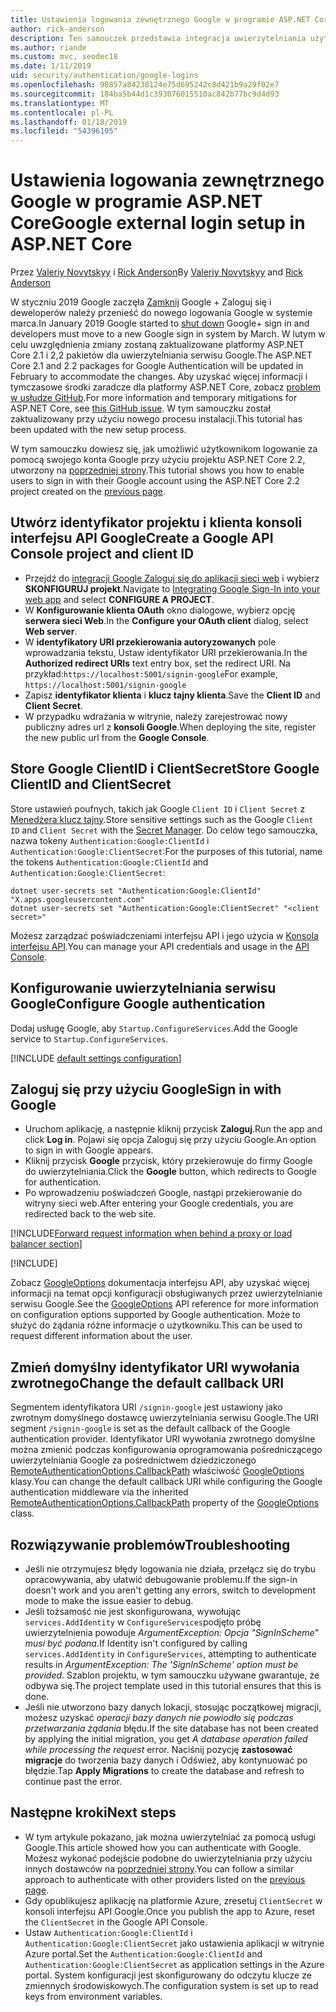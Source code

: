 ```yaml
---
title: Ustawienia logowania zewnętrznego Google w programie ASP.NET Core
author: rick-anderson
description: Ten samouczek przedstawia integracja uwierzytelniania użytkownika konta Google do istniejącej aplikacji platformy ASP.NET Core.
ms.author: riande
ms.custom: mvc, seodec18
ms.date: 1/11/2019
uid: security/authentication/google-logins
ms.openlocfilehash: 98857a84238124e75d695242c8d421b9a29f02e7
ms.sourcegitcommit: 184ba5b44d1c393076015510ac842b77bc9d4d93
ms.translationtype: MT
ms.contentlocale: pl-PL
ms.lasthandoff: 01/18/2019
ms.locfileid: "54396105"
---
```

# <a name="google-external-login-setup-in-aspnet-core"></a><span data-ttu-id="c206c-103">Ustawienia logowania zewnętrznego Google w programie ASP.NET Core</span><span class="sxs-lookup"><span data-stu-id="c206c-103">Google external login setup in ASP.NET Core</span></span>

<span data-ttu-id="c206c-104">Przez [Valeriy Novytskyy](https://github.com/01binary) i [Rick Anderson](https://twitter.com/RickAndMSFT)</span><span class="sxs-lookup"><span data-stu-id="c206c-104">By [Valeriy Novytskyy](https://github.com/01binary) and [Rick Anderson](https://twitter.com/RickAndMSFT)</span></span>

<span data-ttu-id="c206c-105">W styczniu 2019 Google zaczęła [Zamknij](https://developers.google.com/+/api-shutdown) Google + Zaloguj się i deweloperów należy przenieść do nowego logowania Google w systemie marca.</span><span class="sxs-lookup"><span data-stu-id="c206c-105">In January 2019 Google started to [shut down](https://developers.google.com/+/api-shutdown) Google+ sign in and developers must move to a new Google sign in system by March.</span></span> <span data-ttu-id="c206c-106">W lutym w celu uwzględnienia zmiany zostaną zaktualizowane platformy ASP.NET Core 2.1 i 2,2 pakietów dla uwierzytelniania serwisu Google.</span><span class="sxs-lookup"><span data-stu-id="c206c-106">The ASP.NET Core 2.1 and 2.2 packages for Google Authentication will be updated in February to accommodate the changes.</span></span> <span data-ttu-id="c206c-107">Aby uzyskać więcej informacji i tymczasowe środki zaradcze dla platformy ASP.NET Core, zobacz [problem w usłudze GitHub](https://github.com/aspnet/AspNetCore/issues/6486).</span><span class="sxs-lookup"><span data-stu-id="c206c-107">For more information and temporary mitigations for ASP.NET Core, see [this GitHub issue](https://github.com/aspnet/AspNetCore/issues/6486).</span></span> <span data-ttu-id="c206c-108">W tym samouczku został zaktualizowany przy użyciu nowego procesu instalacji.</span><span class="sxs-lookup"><span data-stu-id="c206c-108">This tutorial has been updated with the new setup process.</span></span>

<span data-ttu-id="c206c-109">W tym samouczku dowiesz się, jak umożliwić użytkownikom logowanie za pomocą swojego konta Google przy użyciu projektu ASP.NET Core 2.2, utworzony na [poprzedniej strony](xref:security/authentication/social/index).</span><span class="sxs-lookup"><span data-stu-id="c206c-109">This tutorial shows you how to enable users to sign in with their Google account using the ASP.NET Core 2.2 project created on the [previous page](xref:security/authentication/social/index).</span></span>

## <a name="create-a-google-api-console-project-and-client-id"></a><span data-ttu-id="c206c-110">Utwórz identyfikator projektu i klienta konsoli interfejsu API Google</span><span class="sxs-lookup"><span data-stu-id="c206c-110">Create a Google API Console project and client ID</span></span>

* <span data-ttu-id="c206c-111">Przejdź do [integracji Google Zaloguj się do aplikacji sieci web](https://developers.google.com/identity/sign-in/web/devconsole-project) i wybierz **SKONFIGURUJ projekt**.</span><span class="sxs-lookup"><span data-stu-id="c206c-111">Navigate to [Integrating Google Sign-In into your web app](https://developers.google.com/identity/sign-in/web/devconsole-project) and select **CONFIGURE A PROJECT**.</span></span>
* <span data-ttu-id="c206c-112">W **Konfigurowanie klienta OAuth** okno dialogowe, wybierz opcję **serwera sieci Web**.</span><span class="sxs-lookup"><span data-stu-id="c206c-112">In the **Configure your OAuth client** dialog, select **Web server**.</span></span>
* <span data-ttu-id="c206c-113">W **identyfikatory URI przekierowania autoryzowanych** pole wprowadzania tekstu, Ustaw identyfikator URI przekierowania.</span><span class="sxs-lookup"><span data-stu-id="c206c-113">In the **Authorized redirect URIs** text entry box, set the redirect URI.</span></span> <span data-ttu-id="c206c-114">Na przykład:`https://localhost:5001/signin-google`</span><span class="sxs-lookup"><span data-stu-id="c206c-114">For example, `https://localhost:5001/signin-google`</span></span>
* <span data-ttu-id="c206c-115">Zapisz **identyfikator klienta** i **klucz tajny klienta**.</span><span class="sxs-lookup"><span data-stu-id="c206c-115">Save the **Client ID** and **Client Secret**.</span></span>
* <span data-ttu-id="c206c-116">W przypadku wdrażania w witrynie, należy zarejestrować nowy publiczny adres url z **konsoli Google**.</span><span class="sxs-lookup"><span data-stu-id="c206c-116">When deploying the site, register the new public url from the **Google Console**.</span></span>

## <a name="store-google-clientid-and-clientsecret"></a><span data-ttu-id="c206c-117">Store Google ClientID i ClientSecret</span><span class="sxs-lookup"><span data-stu-id="c206c-117">Store Google ClientID and ClientSecret</span></span>

<span data-ttu-id="c206c-118">Store ustawień poufnych, takich jak Google `Client ID` i `Client Secret` z [Menedżera klucz tajny](xref:security/app-secrets).</span><span class="sxs-lookup"><span data-stu-id="c206c-118">Store sensitive settings such as the Google `Client ID` and `Client Secret` with the [Secret Manager](xref:security/app-secrets).</span></span> <span data-ttu-id="c206c-119">Do celów tego samouczka, nazwa tokeny `Authentication:Google:ClientId` i `Authentication:Google:ClientSecret`:</span><span class="sxs-lookup"><span data-stu-id="c206c-119">For the purposes of this tutorial, name the tokens `Authentication:Google:ClientId` and `Authentication:Google:ClientSecret`:</span></span>

```console
dotnet user-secrets set "Authentication:Google:ClientId" "X.apps.googleusercontent.com"
dotnet user-secrets set "Authentication:Google:ClientSecret" "<client secret>"
```

<span data-ttu-id="c206c-120">Możesz zarządzać poświadczeniami interfejsu API i jego użycia w [Konsola interfejsu API](https://console.developers.google.com/apis/dashboard).</span><span class="sxs-lookup"><span data-stu-id="c206c-120">You can manage your API credentials and usage in the [API Console](https://console.developers.google.com/apis/dashboard).</span></span>

## <a name="configure-google-authentication"></a><span data-ttu-id="c206c-121">Konfigurowanie uwierzytelniania serwisu Google</span><span class="sxs-lookup"><span data-stu-id="c206c-121">Configure Google authentication</span></span>

<span data-ttu-id="c206c-122">Dodaj usługę Google, aby `Startup.ConfigureServices`.</span><span class="sxs-lookup"><span data-stu-id="c206c-122">Add the Google service to `Startup.ConfigureServices`.</span></span>

[!INCLUDE [default settings configuration](includes/default-settings2-2.md)]

## <a name="sign-in-with-google"></a><span data-ttu-id="c206c-123">Zaloguj się przy użyciu Google</span><span class="sxs-lookup"><span data-stu-id="c206c-123">Sign in with Google</span></span>

* <span data-ttu-id="c206c-124">Uruchom aplikację, a następnie kliknij przycisk **Zaloguj**.</span><span class="sxs-lookup"><span data-stu-id="c206c-124">Run the app and click **Log in**.</span></span> <span data-ttu-id="c206c-125">Pojawi się opcja Zaloguj się przy użyciu Google.</span><span class="sxs-lookup"><span data-stu-id="c206c-125">An option to sign in with Google appears.</span></span>
* <span data-ttu-id="c206c-126">Kliknij przycisk **Google** przycisk, który przekierowuje do firmy Google do uwierzytelniania.</span><span class="sxs-lookup"><span data-stu-id="c206c-126">Click the **Google** button, which redirects to Google for authentication.</span></span>
* <span data-ttu-id="c206c-127">Po wprowadzeniu poświadczeń Google, nastąpi przekierowanie do witryny sieci web.</span><span class="sxs-lookup"><span data-stu-id="c206c-127">After entering your Google credentials, you are redirected back to the web site.</span></span>

[!INCLUDE[Forward request information when behind a proxy or load balancer section](includes/forwarded-headers-middleware.md)]

[!INCLUDE[](includes/chain-auth-providers.md)]

<span data-ttu-id="c206c-128">Zobacz [GoogleOptions](/dotnet/api/microsoft.aspnetcore.builder.googleoptions) dokumentacja interfejsu API, aby uzyskać więcej informacji na temat opcji konfiguracji obsługiwanych przez uwierzytelnianie serwisu Google.</span><span class="sxs-lookup"><span data-stu-id="c206c-128">See the [GoogleOptions](/dotnet/api/microsoft.aspnetcore.builder.googleoptions) API reference for more information on configuration options supported by Google authentication.</span></span> <span data-ttu-id="c206c-129">Może to służyć do żądania różne informacje o użytkowniku.</span><span class="sxs-lookup"><span data-stu-id="c206c-129">This can be used to request different information about the user.</span></span>

## <a name="change-the-default-callback-uri"></a><span data-ttu-id="c206c-130">Zmień domyślny identyfikator URI wywołania zwrotnego</span><span class="sxs-lookup"><span data-stu-id="c206c-130">Change the default callback URI</span></span>

<span data-ttu-id="c206c-131">Segmentem identyfikatora URI `/signin-google` jest ustawiony jako zwrotnym domyślnego dostawcę uwierzytelniania serwisu Google.</span><span class="sxs-lookup"><span data-stu-id="c206c-131">The URI segment `/signin-google` is set as the default callback of the Google authentication provider.</span></span> <span data-ttu-id="c206c-132">Identyfikator URI wywołania zwrotnego domyślne można zmienić podczas konfigurowania oprogramowania pośredniczącego uwierzytelniania Google za pośrednictwem dziedziczonego [RemoteAuthenticationOptions.CallbackPath](/dotnet/api/microsoft.aspnetcore.authentication.remoteauthenticationoptions.callbackpath) właściwość [GoogleOptions](/dotnet/api/microsoft.aspnetcore.authentication.google.googleoptions) klasy.</span><span class="sxs-lookup"><span data-stu-id="c206c-132">You can change the default callback URI while configuring the Google authentication middleware via the inherited [RemoteAuthenticationOptions.CallbackPath](/dotnet/api/microsoft.aspnetcore.authentication.remoteauthenticationoptions.callbackpath) property of the [GoogleOptions](/dotnet/api/microsoft.aspnetcore.authentication.google.googleoptions) class.</span></span>

## <a name="troubleshooting"></a><span data-ttu-id="c206c-133">Rozwiązywanie problemów</span><span class="sxs-lookup"><span data-stu-id="c206c-133">Troubleshooting</span></span>

* <span data-ttu-id="c206c-134">Jeśli nie otrzymujesz błędy logowania nie działa, przełącz się do trybu opracowywania, aby ułatwić debugowanie problemu.</span><span class="sxs-lookup"><span data-stu-id="c206c-134">If the sign-in doesn't work and you aren't getting any errors, switch to development mode to make the issue easier to debug.</span></span>
* <span data-ttu-id="c206c-135">Jeśli tożsamość nie jest skonfigurowana, wywołując `services.AddIdentity` w `ConfigureServices`podjęto próbę uwierzytelnienia powoduje *ArgumentException: Opcja "SignInScheme" musi być podana*.</span><span class="sxs-lookup"><span data-stu-id="c206c-135">If Identity isn't configured by calling `services.AddIdentity` in `ConfigureServices`, attempting to authenticate results in *ArgumentException: The 'SignInScheme' option must be provided*.</span></span> <span data-ttu-id="c206c-136">Szablon projektu, w tym samouczku używane gwarantuje, że odbywa się.</span><span class="sxs-lookup"><span data-stu-id="c206c-136">The project template used in this tutorial ensures that this is done.</span></span>
* <span data-ttu-id="c206c-137">Jeśli nie utworzono bazy danych lokacji, stosując początkowej migracji, możesz uzyskać *operacji bazy danych nie powiodło się podczas przetwarzania żądania* błędu.</span><span class="sxs-lookup"><span data-stu-id="c206c-137">If the site database has not been created by applying the initial migration, you get *A database operation failed while processing the request* error.</span></span> <span data-ttu-id="c206c-138">Naciśnij pozycję **zastosować migracje** do tworzenia bazy danych i Odśwież, aby kontynuować po błędzie.</span><span class="sxs-lookup"><span data-stu-id="c206c-138">Tap **Apply Migrations** to create the database and refresh to continue past the error.</span></span>

## <a name="next-steps"></a><span data-ttu-id="c206c-139">Następne kroki</span><span class="sxs-lookup"><span data-stu-id="c206c-139">Next steps</span></span>

* <span data-ttu-id="c206c-140">W tym artykule pokazano, jak można uwierzytelniać za pomocą usługi Google.</span><span class="sxs-lookup"><span data-stu-id="c206c-140">This article showed how you can authenticate with Google.</span></span> <span data-ttu-id="c206c-141">Możesz wykonać podejście podobne do uwierzytelniania przy użyciu innych dostawców na [poprzedniej strony](xref:security/authentication/social/index).</span><span class="sxs-lookup"><span data-stu-id="c206c-141">You can follow a similar approach to authenticate with other providers listed on the [previous page](xref:security/authentication/social/index).</span></span>
* <span data-ttu-id="c206c-142">Gdy opublikujesz aplikację na platformie Azure, zresetuj `ClientSecret` w konsoli interfejsu API Google.</span><span class="sxs-lookup"><span data-stu-id="c206c-142">Once you publish the app to Azure, reset the `ClientSecret` in the Google API Console.</span></span>
* <span data-ttu-id="c206c-143">Ustaw `Authentication:Google:ClientId` i `Authentication:Google:ClientSecret` jako ustawienia aplikacji w witrynie Azure portal.</span><span class="sxs-lookup"><span data-stu-id="c206c-143">Set the `Authentication:Google:ClientId` and `Authentication:Google:ClientSecret` as application settings in the Azure portal.</span></span> <span data-ttu-id="c206c-144">System konfiguracji jest skonfigurowany do odczytu klucze ze zmiennych środowiskowych.</span><span class="sxs-lookup"><span data-stu-id="c206c-144">The configuration system is set up to read keys from environment variables.</span></span>
